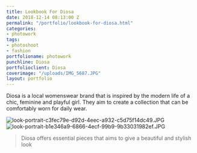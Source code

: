 ```yaml
---
title: Lookbook For Diosa
date: 2018-12-14 08:13:00 Z
permalink: "/portfolio/lookbook-for-diosa.html"
categories:
- photowork
tags:
- photoshoot
- fashion
portfolioname: photowork
punchline: Diosa
portfolioclient: Diosa
coverimage: "/uploads/IMG_5687.JPG"
layout: portfolio
---
```


Diosa is a local womenswear brand that is inspired by the modern life of a chic, feminine and playful girl. They aim to create a collection that can be comfortably worn for daily wear. 

![look-portrait-c3fec79e-d92d-4eec-a932-c5d75f14dc49.JPG](/uploads/look-portrait-c3fec79e-d92d-4eec-a932-c5d75f14dc49.JPG)![look-portrait-b1e346a9-6866-4ecf-99b9-9b33031982ef.JPG](/uploads/look-portrait-b1e346a9-6866-4ecf-99b9-9b33031982ef.JPG)

> Diosa offers essential pieces that aims to give a beautiful and stylish look

